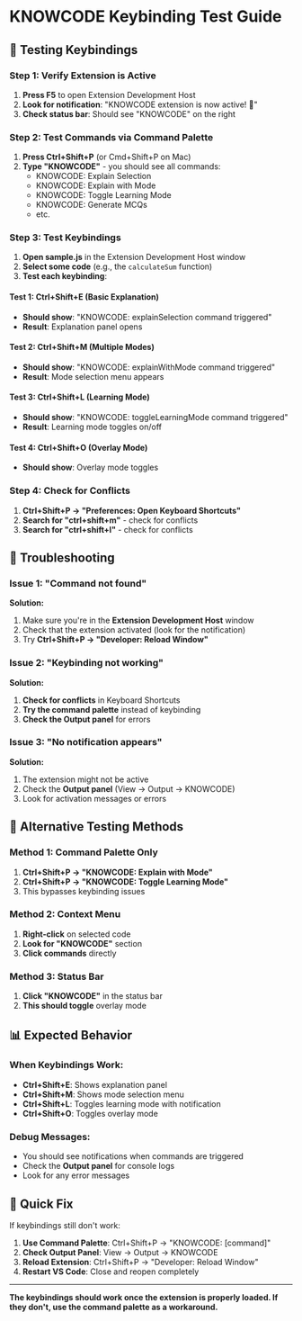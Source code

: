 # KNOWCODE Keybinding Test Guide

## 🚨 Testing Keybindings

### Step 1: Verify Extension is Active
1. **Press F5** to open Extension Development Host
2. **Look for notification**: "KNOWCODE extension is now active! 🎉"
3. **Check status bar**: Should see "KNOWCODE" on the right

### Step 2: Test Commands via Command Palette
1. **Press Ctrl+Shift+P** (or Cmd+Shift+P on Mac)
2. **Type "KNOWCODE"** - you should see all commands:
   - KNOWCODE: Explain Selection
   - KNOWCODE: Explain with Mode
   - KNOWCODE: Toggle Learning Mode
   - KNOWCODE: Generate MCQs
   - etc.

### Step 3: Test Keybindings
1. **Open sample.js** in the Extension Development Host window
2. **Select some code** (e.g., the `calculateSum` function)
3. **Test each keybinding**:

#### Test 1: Ctrl+Shift+E (Basic Explanation)
- **Should show**: "KNOWCODE: explainSelection command triggered"
- **Result**: Explanation panel opens

#### Test 2: Ctrl+Shift+M (Multiple Modes)
- **Should show**: "KNOWCODE: explainWithMode command triggered"
- **Result**: Mode selection menu appears

#### Test 3: Ctrl+Shift+L (Learning Mode)
- **Should show**: "KNOWCODE: toggleLearningMode command triggered"
- **Result**: Learning mode toggles on/off

#### Test 4: Ctrl+Shift+O (Overlay Mode)
- **Should show**: Overlay mode toggles

### Step 4: Check for Conflicts
1. **Ctrl+Shift+P → "Preferences: Open Keyboard Shortcuts"**
2. **Search for "ctrl+shift+m"** - check for conflicts
3. **Search for "ctrl+shift+l"** - check for conflicts

## 🔧 Troubleshooting

### Issue 1: "Command not found"
**Solution:**
1. Make sure you're in the **Extension Development Host** window
2. Check that the extension activated (look for the notification)
3. Try **Ctrl+Shift+P → "Developer: Reload Window"**

### Issue 2: "Keybinding not working"
**Solution:**
1. **Check for conflicts** in Keyboard Shortcuts
2. **Try the command palette** instead of keybinding
3. **Check the Output panel** for errors

### Issue 3: "No notification appears"
**Solution:**
1. The extension might not be active
2. Check the **Output panel** (View → Output → KNOWCODE)
3. Look for activation messages or errors

## 🎯 Alternative Testing Methods

### Method 1: Command Palette Only
1. **Ctrl+Shift+P → "KNOWCODE: Explain with Mode"**
2. **Ctrl+Shift+P → "KNOWCODE: Toggle Learning Mode"**
3. This bypasses keybinding issues

### Method 2: Context Menu
1. **Right-click** on selected code
2. **Look for "KNOWCODE"** section
3. **Click commands** directly

### Method 3: Status Bar
1. **Click "KNOWCODE"** in the status bar
2. **This should toggle** overlay mode

## 📊 Expected Behavior

### When Keybindings Work:
- **Ctrl+Shift+E**: Shows explanation panel
- **Ctrl+Shift+M**: Shows mode selection menu
- **Ctrl+Shift+L**: Toggles learning mode with notification
- **Ctrl+Shift+O**: Toggles overlay mode

### Debug Messages:
- You should see notifications when commands are triggered
- Check the **Output panel** for console logs
- Look for any error messages

## 🚀 Quick Fix

If keybindings still don't work:

1. **Use Command Palette**: Ctrl+Shift+P → "KNOWCODE: [command]"
2. **Check Output Panel**: View → Output → KNOWCODE
3. **Reload Extension**: Ctrl+Shift+P → "Developer: Reload Window"
4. **Restart VS Code**: Close and reopen completely

---

**The keybindings should work once the extension is properly loaded. If they don't, use the command palette as a workaround.** 